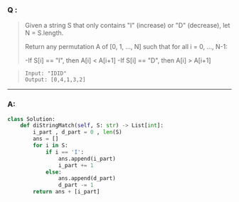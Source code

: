 ### Q :
> Given a string S that only contains "I" (increase) or "D" (decrease), let N = S.length.
>
> Return any permutation A of [0, 1, ..., N] such that for all i = 0, ..., N-1:
>
> -If S[i] == "I", then A[i] < A[i+1]
> -If S[i] == "D", then A[i] > A[i+1]



> ```
> Input: "IDID"
> Output: [0,4,1,3,2]
> ```

***

### A:







```python
class Solution:
    def diStringMatch(self, S: str) -> List[int]:
        i_part , d_part = 0 , len(S)
        ans = []
        for i in S:
            if i == 'I':
                ans.append(i_part)    
                i_part += 1
            else:
                ans.append(d_part)    
                d_part -= 1
        return ans + [i_part]
```
